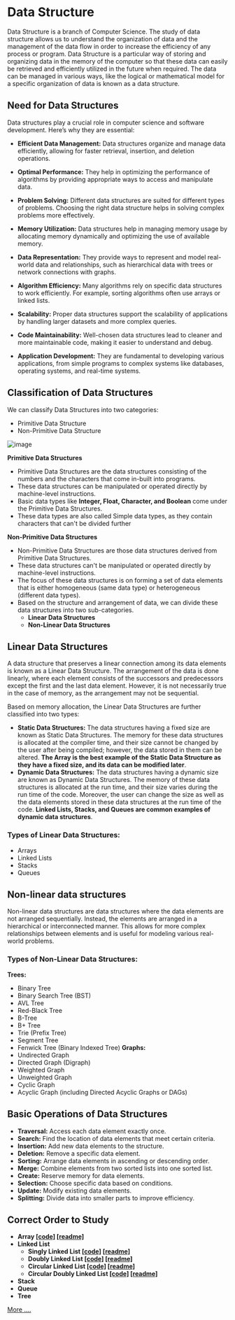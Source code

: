 # Data Structure
Data Structure is a branch of Computer Science. The study of data structure allows us to understand the organization of data and the management of the data flow in order to increase the efficiency of any process or program. Data Structure is a particular way of storing and organizing data in the memory of the computer so that these data can easily be retrieved and efficiently utilized in the future when required. The data can be managed in various ways, like the logical or mathematical model for a specific organization of data is known as a data structure.

## Need for Data Structures

Data structures play a crucial role in computer science and software development. Here’s why they are essential:

- **Efficient Data Management:**  Data structures organize and manage data efficiently, allowing for faster retrieval, insertion, and deletion operations.

- **Optimal Performance:** They help in optimizing the performance of algorithms by providing appropriate ways to access and manipulate data.

- **Problem Solving:** Different data structures are suited for different types of problems. Choosing the right data structure helps in solving complex problems more effectively.

- **Memory Utilization:** Data structures help in managing memory usage by allocating memory dynamically and optimizing the use of available memory.

- **Data Representation:** They provide ways to represent and model real-world data and relationships, such as hierarchical data with trees or network connections with graphs.

- **Algorithm Efficiency:** Many algorithms rely on specific data structures to work efficiently. For example, sorting algorithms often use arrays or linked lists.

- **Scalability:** Proper data structures support the scalability of applications by handling larger datasets and more complex queries.

- **Code Maintainability:** Well-chosen data structures lead to cleaner and more maintainable code, making it easier to understand and debug.

- **Application Development:** They are fundamental to developing various applications, from simple programs to complex systems like databases, operating systems, and real-time systems.


## Classification of Data Structures
We can classify Data Structures into two categories:
- Primitive Data Structure
- Non-Primitive Data Structure

![image](https://www.altexsoft.com/static/blog-post/2024/2/59771e86-6989-4a76-9695-1e572a24c2ed.png)

**Primitive Data Structures**
- Primitive Data Structures are the data structures consisting of the numbers and the characters that come in-built into programs.
- These data structures can be manipulated or operated directly by machine-level instructions.
- Basic data types like **Integer, Float, Character, and Boolean** come under the Primitive Data Structures.
- These data types are also called Simple data types, as they contain characters that can't be divided further

**Non-Primitive Data Structures**
- Non-Primitive Data Structures are those data structures derived from Primitive Data Structures.
- These data structures can't be manipulated or operated directly by machine-level instructions.
- The focus of these data structures is on forming a set of data elements that is either homogeneous (same data type) or heterogeneous (different data types).
- Based on the structure and arrangement of data, we can divide these data structures into two sub-categories.
  - **Linear Data Structures**
  - **Non-Linear Data Structures**

## Linear Data Structures
A data structure that preserves a linear connection among its data elements is known as a Linear Data Structure. 
The arrangement of the data is done linearly, where each element consists of the successors and predecessors except the first and the last data element. However, it is not necessarily true in the case of memory, as the arrangement may not be sequential.

Based on memory allocation, the Linear Data Structures are further classified into two types:

- **Static Data Structures:** The data structures having a fixed size are known as Static Data Structures. The memory for these data structures is allocated at the compiler time, and their size cannot be changed by the user after being compiled; however, the data stored in them can be altered.
  **The Array is the best example of the Static Data Structure as they have a fixed size, and its data can be modified later**.
- **Dynamic Data Structures:** The data structures having a dynamic size are known as Dynamic Data Structures. The memory of these data structures is allocated at the run time, and their size varies during the run time of the code. Moreover, the user can change the size as well as the data elements stored in these data structures at the run time of the code.
  **Linked Lists, Stacks, and Queues are common examples of dynamic data structures**.

### Types of Linear Data Structures:
- Arrays
- Linked Lists
- Stacks
- Queues

## Non-linear data structures
Non-linear data structures are data structures where the data elements are not arranged sequentially. Instead, the elements are arranged in a hierarchical or interconnected manner. This allows for more complex relationships between elements and is useful for modeling various real-world problems.

### Types of Non-Linear Data Structures:
**Trees:**
- Binary Tree
- Binary Search Tree (BST)
- AVL Tree
- Red-Black Tree
- B-Tree
- B+ Tree
- Trie (Prefix Tree)
- Segment Tree
- Fenwick Tree (Binary Indexed Tree)
**Graphs:**
- Undirected Graph
- Directed Graph (Digraph)
- Weighted Graph
- Unweighted Graph
- Cyclic Graph
- Acyclic Graph (including Directed Acyclic Graphs or DAGs)

## Basic Operations of Data Structures
- **Traversal:** Access each data element exactly once.
- **Search:** Find the location of data elements that meet certain criteria.
- **Insertion:** Add new data elements to the structure.
- **Deletion:** Remove a specific data element.
- **Sorting:** Arrange data elements in ascending or descending order.
- **Merge:** Combine elements from two sorted lists into one sorted list.
- **Create:** Reserve memory for data elements.
- **Selection:** Choose specific data based on conditions.
- **Update:** Modify existing data elements.
- **Splitting:** Divide data into smaller parts to improve efficiency.

## Correct Order to Study
- **Array [[code]](https://github.com/BALAJI-PRO-001/data-structure-in-java/blob/main/array/Array.java) [[readme]](https://github.com/BALAJI-PRO-001/data-structure-in-java/blob/main/array/README.md)** 
- **Linked List**
    - **Singly Linked List [[code]](https://github.com/BALAJI-PRO-001/data-structure-in-java/blob/main/linkedList/singlyLinkedList/SinglyLinkedList.java) [[readme]](https://github.com/BALAJI-PRO-001/data-structure-in-java/blob/main/linkedList/singlyLinkedList/README.md)**
    - **Doubly Linked List [[code]](https://github.com/BALAJI-PRO-001/data-structure-in-java/blob/main/linkedList/doublyLinkedList/DoublyLinkedList.java) [[readme]](https://github.com/BALAJI-PRO-001/data-structure-in-java/blob/main/linkedList/doublyLinkedList/README.md)**
    - **Circular Linked List [[code]]() [[readme]]()**
    - **Circular Doubly Linked List [[code]]() [[readme]]()**
- **Stack**
- **Queue**
- **Tree**

[More ....](https://www.javatpoint.com/data-structure-tutorial)